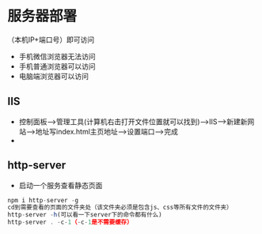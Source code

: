 # 服务器部署
（本机IP+端口号）即可访问
- 手机微信浏览器无法访问
- 手机普通浏览器可以访问
- 电脑端浏览器可以访问
## IIS
- 控制面板——>管理工具(计算机右击打开文件位置就可以找到)——>IIS——>新建新网站——>地址写index.html主页地址——>设置端口——>完成
- 


## http-server
- 启动一个服务查看静态页面
```js
npm i http-server -g
cd到需要查看的页面的文件夹处（该文件夹必须是包含js、css等所有文件的文件夹）
http-server -h(可以看一下server下的命令都有什么)
http-server . -c-1（-c-1是不需要缓存）       
```